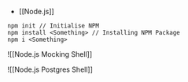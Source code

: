 - [[Node.js]]
```Shell
npm init // Initialise NPM
npm install <Something> // Installing NPM Package
npm i <Something>
```

![[Node.js Mocking Shell]]

![[Node.js Postgres Shell]]
